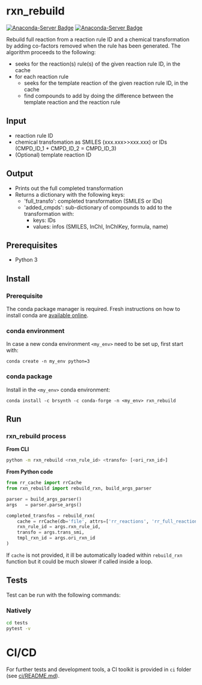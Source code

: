 # rxn_rebuild

[![Anaconda-Server Badge](https://anaconda.org/brsynth/rxn_rebuild/badges/latest_release_date.svg)](https://anaconda.org/brsynth/rxn_rebuild) [![Anaconda-Server Badge](https://anaconda.org/brsynth/rxn_rebuild/badges/version.svg)](https://anaconda.org/brsynth/rxn_rebuild)

Rebuild full reaction from a reaction rule ID and a chemical transformation by adding co-factors removed when the rule has been generated. The algorithm proceeds to the following:
- seeks for the reaction(s) rule(s) of the given reaction rule ID, in the cache
- for each reaction rule
    - seeks for the template reaction of the given reaction rule ID, in the cache
    - find compounds to add by doing the difference between the template reaction and the reaction rule
  
## Input
- reaction rule ID
- chemical transfomation as SMILES (xxx.xxx>>xxx.xxx) or IDs (CMPD_ID_1 + CMPD_ID_2 = CMPD_ID_3)
- (Optional) template reaction ID

## Output
- Prints out the full completed transformation
- Returns a dictionary with the following keys:
  - 'full_transfo': completed transformation (SMILES or IDs)
  - 'added_cmpds': sub-dictionary of compounds to add to the transformation with:
    - keys: IDs
    - values: infos (SMILES, InChI, InChIKey, formula, name)


## Prerequisites

* Python 3

## Install

### Prerequisite

The conda package manager is required. Fresh instructions on how to install conda are [available online](https://docs.conda.io/projects/conda/en/latest/user-guide/install/).

### conda environment

In case a new conda environment `<my_env>` need to be set up, first start with:
```shell
conda create -n my_env python=3
```

### conda package

Install in the `<my_env>` conda environment:
```shell
conda install -c brsynth -c conda-forge -n <my_env> rxn_rebuild 
```

## Run

### rxn_rebuild process
**From CLI**
```sh
python -m rxn_rebuild <rxn_rule_id> <transfo> [<ori_rxn_id>]
```
**From Python code**
```python
from rr_cache import rrCache
from rxn_rebuild import rebuild_rxn, build_args_parser

parser = build_args_parser()
args   = parser.parse_args()

completed_transfos = rebuild_rxn(
    cache = rrCache(db='file', attrs=['rr_reactions', 'rr_full_reactions','cid_strc']),
    rxn_rule_id = args.rxn_rule_id,
    transfo = args.trans_smi,
    tmpl_rxn_id = args.ori_rxn_id
)
```
If `cache` is not provided, it ill be automatically loaded within `rebuild_rxn` function but it could be much slower if called inside a loop.

## Tests
Test can be run with the following commands:

### Natively
```bash
cd tests
pytest -v
```

# CI/CD
For further tests and development tools, a CI toolkit is provided in `ci` folder (see [ci/README.md](ci/README.md)).


<!-- ### How to cite rxn_rebuild? -->
